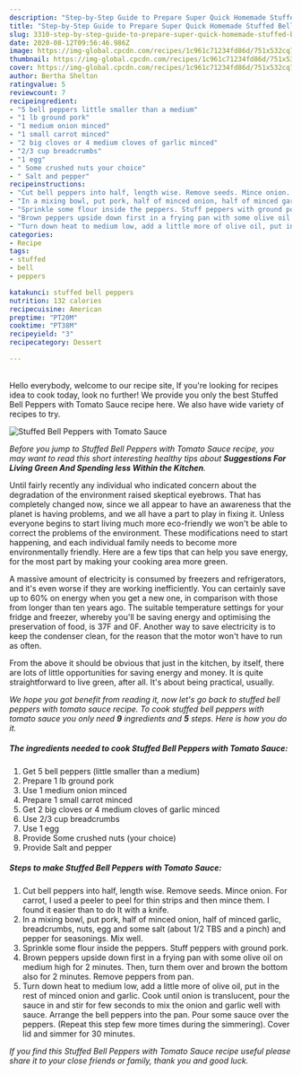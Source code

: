 ```yaml
---
description: "Step-by-Step Guide to Prepare Super Quick Homemade Stuffed Bell Peppers with Tomato Sauce"
title: "Step-by-Step Guide to Prepare Super Quick Homemade Stuffed Bell Peppers with Tomato Sauce"
slug: 3310-step-by-step-guide-to-prepare-super-quick-homemade-stuffed-bell-peppers-with-tomato-sauce
date: 2020-08-12T09:56:46.986Z
image: https://img-global.cpcdn.com/recipes/1c961c71234fd86d/751x532cq70/stuffed-bell-peppers-with-tomato-sauce-recipe-main-photo.jpg
thumbnail: https://img-global.cpcdn.com/recipes/1c961c71234fd86d/751x532cq70/stuffed-bell-peppers-with-tomato-sauce-recipe-main-photo.jpg
cover: https://img-global.cpcdn.com/recipes/1c961c71234fd86d/751x532cq70/stuffed-bell-peppers-with-tomato-sauce-recipe-main-photo.jpg
author: Bertha Shelton
ratingvalue: 5
reviewcount: 7
recipeingredient:
- "5 bell peppers little smaller than a medium"
- "1 lb ground pork"
- "1 medium onion minced"
- "1 small carrot minced"
- "2 big cloves or 4 medium cloves of garlic minced"
- "2/3 cup breadcrumbs"
- "1 egg"
- " Some crushed nuts your choice"
- " Salt and pepper"
recipeinstructions:
- "Cut bell peppers into half, length wise. Remove seeds. Mince onion. For carrot, I used a peeler to peel for thin strips and then mince them. I found it easier than to do It with a knife."
- "In a mixing bowl, put pork, half of minced onion, half of minced garlic, breadcrumbs, nuts, egg and some salt (about 1/2 TBS and a pinch) and pepper for seasonings. Mix well."
- "Sprinkle some flour inside the peppers. Stuff peppers with ground pork."
- "Brown peppers upside down first in a frying pan with some olive oil on medium high for 2 minutes. Then, turn them over and brown the bottom also for 2 minutes. Remove peppers from pan."
- "Turn down heat to medium low, add a little more of olive oil, put in the rest of minced onion and garlic. Cook until onion is translucent, pour the sauce in and stir for few seconds to mix the onion and garlic well with sauce. Arrange the bell peppers into the pan. Pour some sauce over the peppers. (Repeat this step few more times during the simmering). Cover lid and simmer for 30 minutes."
categories:
- Recipe
tags:
- stuffed
- bell
- peppers

katakunci: stuffed bell peppers 
nutrition: 132 calories
recipecuisine: American
preptime: "PT20M"
cooktime: "PT38M"
recipeyield: "3"
recipecategory: Dessert

---
```

<br>
Hello everybody, welcome to our recipe site, If you're looking for recipes idea to cook today, look no further! We provide you only the best Stuffed Bell Peppers with Tomato Sauce recipe here. We also have wide variety of recipes to try.
<br>


![Stuffed Bell Peppers with Tomato Sauce](https://img-global.cpcdn.com/recipes/1c961c71234fd86d/751x532cq70/stuffed-bell-peppers-with-tomato-sauce-recipe-main-photo.jpg)

<i>Before you jump to Stuffed Bell Peppers with Tomato Sauce recipe, you may want to read this short interesting healthy tips about 
<strong>Suggestions For Living Green And Spending less Within the Kitchen</strong>.</i>
</br>

Until fairly recently any individual who indicated concern about the degradation of the environment raised skeptical eyebrows. That has completely changed now, since we all appear to have an awareness that the planet is having problems, and we all have a part to play in fixing it. Unless everyone begins to start living much more eco-friendly we won't be able to correct the problems of the environment. These modifications need to start happening, and each individual family needs to become more environmentally friendly. Here are a few tips that can help you save energy, for the most part by making your cooking area more green.

A massive amount of electricity is consumed by freezers and refrigerators, and it's even worse if they are working inefficiently. You can certainly save up to 60% on energy when you get a new one, in comparison with those from longer than ten years ago. The suitable temperature settings for your fridge and freezer, whereby you'll be saving energy and optimising the preservation of food, is 37F and 0F. Another way to save electricity is to keep the condenser clean, for the reason that the motor won't have to run as often.

From the above it should be obvious that just in the kitchen, by itself, there are lots of little opportunities for saving energy and money. It is quite straightforward to live green, after all. It's about being practical, usually.


<i>We hope you got benefit from reading it, now let's go back to stuffed bell peppers with tomato sauce recipe. To cook stuffed bell peppers with tomato sauce you only need <strong>9</strong> ingredients and <strong>5</strong> steps. Here is how you do it.
</i>

##### The ingredients needed to cook Stuffed Bell Peppers with Tomato Sauce:

1. Get 5 bell peppers (little smaller than a medium)
1. Prepare 1 lb ground pork
1. Use 1 medium onion minced
1. Prepare 1 small carrot minced
1. Get 2 big cloves or 4 medium cloves of garlic minced
1. Use 2/3 cup breadcrumbs
1. Use 1 egg
1. Provide  Some crushed nuts (your choice)
1. Provide  Salt and pepper


##### Steps to make Stuffed Bell Peppers with Tomato Sauce:

1. Cut bell peppers into half, length wise. Remove seeds. Mince onion. For carrot, I used a peeler to peel for thin strips and then mince them. I found it easier than to do It with a knife.
1. In a mixing bowl, put pork, half of minced onion, half of minced garlic, breadcrumbs, nuts, egg and some salt (about 1/2 TBS and a pinch) and pepper for seasonings. Mix well.
1. Sprinkle some flour inside the peppers. Stuff peppers with ground pork.
1. Brown peppers upside down first in a frying pan with some olive oil on medium high for 2 minutes. Then, turn them over and brown the bottom also for 2 minutes. Remove peppers from pan.
1. Turn down heat to medium low, add a little more of olive oil, put in the rest of minced onion and garlic. Cook until onion is translucent, pour the sauce in and stir for few seconds to mix the onion and garlic well with sauce. Arrange the bell peppers into the pan. Pour some sauce over the peppers. (Repeat this step few more times during the simmering). Cover lid and simmer for 30 minutes.


<i>If you find this Stuffed Bell Peppers with Tomato Sauce recipe useful please share it to your close friends or family, thank you and good luck.</i>
